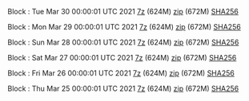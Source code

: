 Block : Tue Mar 30 00:00:01 UTC 2021 [7z](https://transfer.sh/sIl7y/bootstrap.dat.20210330.7z) (624M) [zip](https://transfer.sh/rHc17/bootstrap.dat.20210330.zip) (672M) [SHA256](https://transfer.sh/LLriF/sha256.txt)

Block : Mon Mar 29 00:00:01 UTC 2021 [7z](https://transfer.sh/k74H1/bootstrap.dat.20210329.7z) (624M) [zip](https://transfer.sh/RU4eX/bootstrap.dat.20210329.zip) (672M) [SHA256](https://transfer.sh/r5wfP/sha256.txt)

Block : Sun Mar 28 00:00:01 UTC 2021 [7z](https://transfer.sh/udFvh/bootstrap.dat.20210328.7z) (624M) [zip](https://transfer.sh/D2f6Q/bootstrap.dat.20210328.zip) (672M) [SHA256](https://transfer.sh/LNLwH/sha256.txt)

Block : Sat Mar 27 00:00:01 UTC 2021 [7z](https://transfer.sh/6nJEu/bootstrap.dat.20210327.7z) (624M) [zip](https://transfer.sh/oKIvz/bootstrap.dat.20210327.zip) (672M) [SHA256](https://transfer.sh/dQY5C/sha256.txt)

Block : Fri Mar 26 00:00:01 UTC 2021 [7z](https://transfer.sh/2MaXD/bootstrap.dat.20210326.7z) (624M) [zip](https://transfer.sh/ej3In/bootstrap.dat.20210326.zip) (672M) [SHA256](https://transfer.sh/wDZFX/sha256.txt)

Block : Thu Mar 25 00:00:01 UTC 2021 [7z](https://transfer.sh/14uOTc/bootstrap.dat.20210325.7z) (624M) [zip](https://transfer.sh/1FD9D/bootstrap.dat.20210325.zip) (672M) [SHA256](https://transfer.sh/14kHm7/sha256.txt)
